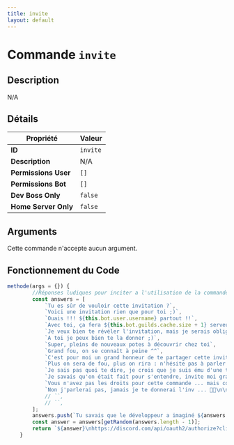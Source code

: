 ```yaml
---
title: invite
layout: default
---
```


# Commande `invite`

## Description

N/A

## Détails

| Propriété | Valeur |
| --- | --- |
| **ID** | `invite` |
| **Description** | N/A |
| **Permissions User** | `[]` |
| **Permissions Bot** | `[]` |
| **Dev Boss Only** | `false` |
| **Home Server Only** | `false` |

## Arguments

Cette commande n'accepte aucun argument.

## Fonctionnement du Code

```javascript
methode(args = {}) {
        //Réponses ludiques pour inciter a l'utilisation de la commande
        const answers = [
            `Tu es sûr de vouloir cette invitation ?`,
            `Voici une invitation rien que pour toi ;)`,
            `Ouais !!! ${this.bot.user.username} partout !!`,
            `Avec toi, ça fera ${this.bot.guilds.cache.size + 1} serveurs !`,
            `Je veux bien te révéler l'invitation, mais je serais obligé de te tuer après 🔫🤵`,
            `A toi je peux bien te la donner ;)`,
            `Super, pleins de nouveaux potes à découvrir chez toi`,
            `Grand fou, on se connaît à peine ^^`,
            `C'est pour moi un grand honneur de te partager cette invitation ${this.user} :)`,
            `Plus on sera de fou, plus on rira : n'hésite pas à parler de moi !!`,
            `Je sais pas quoi te dire, je crois que je suis ému d'une telle demande ...`,
            `Je savais qu'on était fait pour s'entendre, invite moi grand fou !!!`,
            `Vous n'avez pas les droits pour cette commande ... mais comme vous êtes trop BG, je vous offre le lien quand même :)`,
            `Non j'parlerai pas, jamais je te donnerai l'inv ... 👊💥\n\n🦷\n`,
            // ``,
            // ``,
        ];
        answers.push(`Tu savais que le développeur a imaginé ${answers.length + 1} pour te donner cette invit ?`);
        const answer = answers[getRandom(answers.length - 1)];
        return `${answer}\nhttps://discord.com/api/oauth2/authorize?client_id=${this.bot.user.id}&permissions=8&scope=bot`;
    }
```
